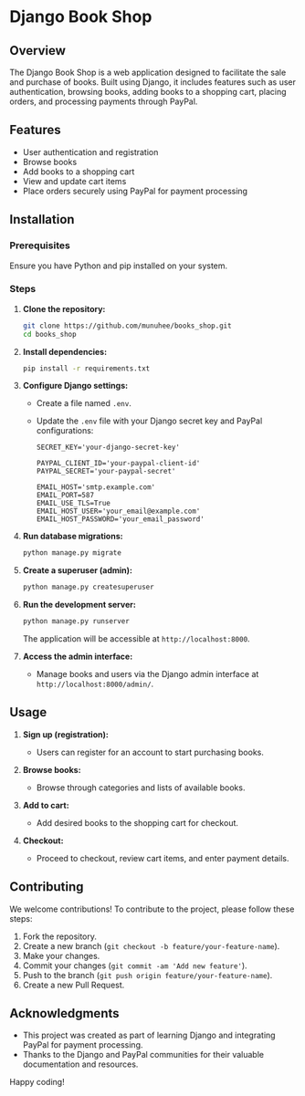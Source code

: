 # Django Book Shop

## Overview

The Django Book Shop is a web application designed to facilitate the sale and purchase of books. Built using Django, it includes features such as user authentication, browsing books, adding books to a shopping cart, placing orders, and processing payments through PayPal.

## Features

- User authentication and registration
- Browse books
- Add books to a shopping cart
- View and update cart items
- Place orders securely using PayPal for payment processing

## Installation

### Prerequisites

Ensure you have Python and pip installed on your system.

### Steps

1. **Clone the repository:**

   ```bash
   git clone https://github.com/munuhee/books_shop.git
   cd books_shop
   ```

2. **Install dependencies:**

   ```bash
   pip install -r requirements.txt
   ```

3. **Configure Django settings:**

   - Create a file named `.env`.
   - Update the `.env` file with your Django secret key and PayPal configurations:

     ```plaintext
     SECRET_KEY='your-django-secret-key'

     PAYPAL_CLIENT_ID='your-paypal-client-id'
     PAYPAL_SECRET='your-paypal-secret'

     EMAIL_HOST='smtp.example.com'
     EMAIL_PORT=587
     EMAIL_USE_TLS=True
     EMAIL_HOST_USER='your_email@example.com'
     EMAIL_HOST_PASSWORD='your_email_password'
     ```

4. **Run database migrations:**

   ```bash
   python manage.py migrate
   ```

5. **Create a superuser (admin):**

   ```bash
   python manage.py createsuperuser
   ```

6. **Run the development server:**

   ```bash
   python manage.py runserver
   ```

   The application will be accessible at `http://localhost:8000`.

7. **Access the admin interface:**

   - Manage books and users via the Django admin interface at `http://localhost:8000/admin/`.

## Usage

1. **Sign up (registration):**

   - Users can register for an account to start purchasing books.

2. **Browse books:**

   - Browse through categories and lists of available books.

3. **Add to cart:**

   - Add desired books to the shopping cart for checkout.

4. **Checkout:**

   - Proceed to checkout, review cart items, and enter payment details.

## Contributing

We welcome contributions! To contribute to the project, please follow these steps:

1. Fork the repository.
2. Create a new branch (`git checkout -b feature/your-feature-name`).
3. Make your changes.
4. Commit your changes (`git commit -am 'Add new feature'`).
5. Push to the branch (`git push origin feature/your-feature-name`).
6. Create a new Pull Request.

## Acknowledgments

- This project was created as part of learning Django and integrating PayPal for payment processing.
- Thanks to the Django and PayPal communities for their valuable documentation and resources.

Happy coding!
